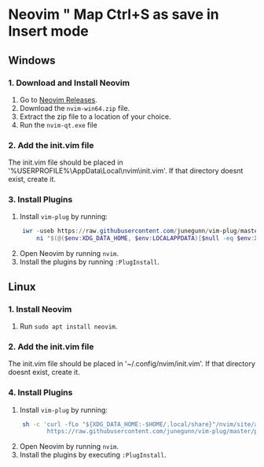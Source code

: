 # Neovim                                                 " Map Ctrl+S as save in Insert mode

## Windows

### 1. Download and Install Neovim

1. Go to [Neovim Releases](https://github.com/neovim/neovim/releases/latest).
2. Download the `nvim-win64.zip` file.
3. Extract the zip file to a location of your choice.
4. Run the `nvim-qt.exe` file

### 2. Add the init.vim file

The init.vim file should be placed in '%USERPROFILE%\AppData\Local\nvim\init.vim'. If that directory doesnt exist, create it.

### 3. Install Plugins

1. Install `vim-plug` by running:
```powershell
    iwr -useb https://raw.githubusercontent.com/junegunn/vim-plug/master/plug.vim |`
        ni "$(@($env:XDG_DATA_HOME, $env:LOCALAPPDATA)[$null -eq $env:XDG_DATA_HOME])/nvim-data/site/autoload/plug.vim" -Force
```
2. Open Neovim by running `nvim`.
3. Install the plugins by running `:PlugInstall`.

## Linux

### 1. Install Neovim

1. Run `sudo apt install neovim`.

### 2. Add the init.vim file

The init.vim file should be placed in '~/.config/nvim/init.vim'. If that directory doesnt exist, create it.

### 4. Install Plugins

1. Install `vim-plug` by running:
```bash
    sh -c 'curl -fLo "${XDG_DATA_HOME:-$HOME/.local/share}"/nvim/site/autoload/plug.vim --create-dirs \
           https://raw.githubusercontent.com/junegunn/vim-plug/master/plug.vim'
```
2. Open Neovim by running `nvim`.
3. Install the plugins by executing `:PlugInstall`.
